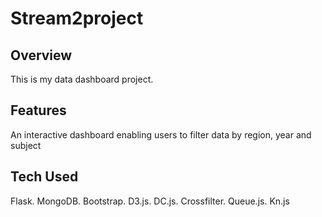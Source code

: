 # Stream2project

## Overview
This is my data dashboard project.  

## Features
An interactive dashboard enabling users to filter data by region, year and subject

## Tech Used
Flask. MongoDB. Bootstrap. D3.js. DC.js. Crossfilter. Queue.js. Kn.js
